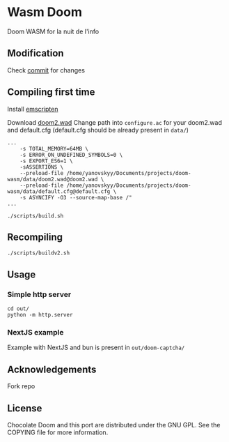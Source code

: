 # Wasm Doom

Doom WASM for la nuit de l'info


## Modification
Check [commit](https://github.com/aaalloc/doom-wasm/commit/93532c0dc86f9b88388f125a4a4d915a83fc3289) for changes

## Compiling first time
Install [emscripten](https://emscripten.org/docs/getting_started/downloads.html)

Download [doom2.wad](https://github.com/Akbar30Bill/DOOM_wads/raw/refs/heads/master/doom2.wad)
Change path into `configure.ac` for your doom2.wad and default.cfg (default.cfg should be already present in `data/`)

```
...
    -s TOTAL_MEMORY=64MB \
    -s ERROR_ON_UNDEFINED_SYMBOLS=0 \
    -s EXPORT_ES6=1 \
    -sASSERTIONS \
    --preload-file /home/yanovskyy/Documents/projects/doom-wasm/data/doom2.wad@doom2.wad \
    --preload-file /home/yanovskyy/Documents/projects/doom-wasm/data/default.cfg@default.cfg \
    -s ASYNCIFY -O3 --source-map-base /"
...
```

```
./scripts/build.sh
```

## Recompiling
```
./scripts/buildv2.sh
``` 

## Usage
### Simple http server
```
cd out/
python -m http.server
```
### NextJS example
Example with NextJS and bun is present in `out/doom-captcha/`


## Acknowledgements
Fork repo

## License

Chocolate Doom and this port are distributed under the GNU GPL. See the COPYING file for more information.

[1]: https://github.com/chocolate-doom/chocolate-doom
[2]: https://emscripten.org/
[3]: https://doomwiki.org/wiki/DOOM1.WAD
[4]: src/net_websockets.c
[5]: https://silentspacemarine.com
[6]: src/index.html
[7]: https://blog.cloudflare.com/doom-multiplayer-workers
[8]: https://github.com/cloudflare/doom-workers
[9]: src
